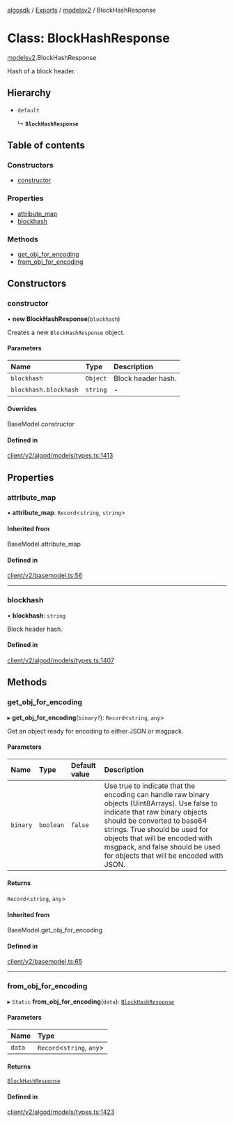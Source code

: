 [algosdk](../README.md) / [Exports](../modules.md) / [modelsv2](../modules/modelsv2.md) / BlockHashResponse

# Class: BlockHashResponse

[modelsv2](../modules/modelsv2.md).BlockHashResponse

Hash of a block header.

## Hierarchy

- `default`

  ↳ **`BlockHashResponse`**

## Table of contents

### Constructors

- [constructor](modelsv2.BlockHashResponse.md#constructor)

### Properties

- [attribute\_map](modelsv2.BlockHashResponse.md#attribute_map)
- [blockhash](modelsv2.BlockHashResponse.md#blockhash)

### Methods

- [get\_obj\_for\_encoding](modelsv2.BlockHashResponse.md#get_obj_for_encoding)
- [from\_obj\_for\_encoding](modelsv2.BlockHashResponse.md#from_obj_for_encoding)

## Constructors

### constructor

• **new BlockHashResponse**(`blockhash`)

Creates a new `BlockHashResponse` object.

#### Parameters

| Name | Type | Description |
| :------ | :------ | :------ |
| `blockhash` | `Object` | Block header hash. |
| `blockhash.blockhash` | `string` | - |

#### Overrides

BaseModel.constructor

#### Defined in

[client/v2/algod/models/types.ts:1413](https://github.com/algorand/js-algorand-sdk/blob/13a5d73/src/client/v2/algod/models/types.ts#L1413)

## Properties

### attribute\_map

• **attribute\_map**: `Record`<`string`, `string`\>

#### Inherited from

BaseModel.attribute\_map

#### Defined in

[client/v2/basemodel.ts:56](https://github.com/algorand/js-algorand-sdk/blob/13a5d73/src/client/v2/basemodel.ts#L56)

___

### blockhash

• **blockhash**: `string`

Block header hash.

#### Defined in

[client/v2/algod/models/types.ts:1407](https://github.com/algorand/js-algorand-sdk/blob/13a5d73/src/client/v2/algod/models/types.ts#L1407)

## Methods

### get\_obj\_for\_encoding

▸ **get_obj_for_encoding**(`binary?`): `Record`<`string`, `any`\>

Get an object ready for encoding to either JSON or msgpack.

#### Parameters

| Name | Type | Default value | Description |
| :------ | :------ | :------ | :------ |
| `binary` | `boolean` | `false` | Use true to indicate that the encoding can handle raw binary objects (Uint8Arrays). Use false to indicate that raw binary objects should be converted to base64 strings. True should be used for objects that will be encoded with msgpack, and false should be used for objects that will be encoded with JSON. |

#### Returns

`Record`<`string`, `any`\>

#### Inherited from

BaseModel.get\_obj\_for\_encoding

#### Defined in

[client/v2/basemodel.ts:65](https://github.com/algorand/js-algorand-sdk/blob/13a5d73/src/client/v2/basemodel.ts#L65)

___

### from\_obj\_for\_encoding

▸ `Static` **from_obj_for_encoding**(`data`): [`BlockHashResponse`](modelsv2.BlockHashResponse.md)

#### Parameters

| Name | Type |
| :------ | :------ |
| `data` | `Record`<`string`, `any`\> |

#### Returns

[`BlockHashResponse`](modelsv2.BlockHashResponse.md)

#### Defined in

[client/v2/algod/models/types.ts:1423](https://github.com/algorand/js-algorand-sdk/blob/13a5d73/src/client/v2/algod/models/types.ts#L1423)
